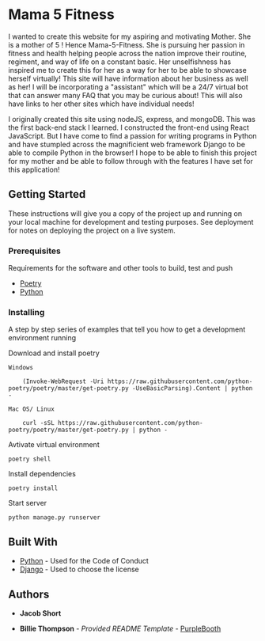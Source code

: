 # Mama 5 Fitness

I wanted to create this website for my aspiring and motivating Mother. She is a mother of 5 ! Hence Mama-5-Fitness. She is pursuing her passion in fitness and health helping people across the nation improve their routine, regiment, and way of life on a constant basic. Her unselfishness has inspired me to create this for her as a way for her to be able to showcase herself virtually! This site will have information about her business as well as her! I will be incorporating a "assistant" which will be a 24/7 virtual bot that can answer many FAQ that you may be curious about! This will also have links to her other sites which have individual needs!

I originally created this site using nodeJS, express, and mongoDB. This was the first back-end stack I learned. I constructed the front-end using React JavaScript. But I have come to find a passion for writing programs in Python and have stumpled across the magnificient web framework Django to be able to compile Python in the browser! I hope to be able to finish this project for my mother and be able to follow through with the features I have set for this application!


## Getting Started

These instructions will give you a copy of the project up and running on
your local machine for development and testing purposes. See deployment
for notes on deploying the project on a live system.

### Prerequisites

Requirements for the software and other tools to build, test and push 
- [Poetry](https://python-poetry.org/)
- [Python](https://www.python.org/)

### Installing

A step by step series of examples that tell you how to get a development
environment running

Download and install poetry 

    Windows

        (Invoke-WebRequest -Uri https://raw.githubusercontent.com/python-poetry/poetry/master/get-poetry.py -UseBasicParsing).Content | python -

    Mac OS/ Linux

        curl -sSL https://raw.githubusercontent.com/python-poetry/poetry/master/get-poetry.py | python -

Avtivate virtual environment

    poetry shell

Install dependencies

    poetry install

Start server

    python manage.py runserver


## Built With

  - [Python](https://www.python.org/) - Used
    for the Code of Conduct
  - [Django](https://www.djangoproject.com/) - Used to choose
    the license


## Authors

  - **Jacob Short** 


  - **Billie Thompson** - *Provided README Template* -
    [PurpleBooth](https://github.com/PurpleBooth)






